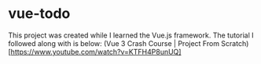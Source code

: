 # vue-todo

This project was created while I learned the Vue.js framework. The tutorial I followed along with is below:
(Vue 3 Crash Course | Project From Scratch)[https://www.youtube.com/watch?v=KTFH4P8unUQ]